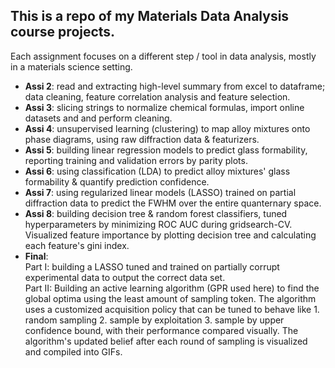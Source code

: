 ## This is a repo of my Materials Data Analysis course projects. 
Each assignment focuses on a different step / tool in data analysis, mostly in a materials science setting.
- **Assi 2**: read and extracting high-level summary from excel to dataframe; data cleaning, feature correlation analysis and feature selection.
- **Assi 3**: slicing strings to normalize chemical formulas, import online datasets and and perform cleaning.
- **Assi 4**: unsupervised learning (clustering) to map alloy mixtures onto phase diagrams, using raw diffraction data & featurizers.
- **Assi 5**: building linear regression models to predict glass formability, reporting training and validation errors by parity plots.
- **Assi 6**: using classification (LDA) to predict alloy mixtures' glass formability & quantify prediction confidence.
- **Assi 7**: using regularized linear models (LASSO) trained on partial diffraction data to predict the FWHM over the entire quanternary space.
- **Assi 8**: building decision tree & random forest classifiers, tuned hyperparameters by minimizing ROC AUC during gridsearch-CV. Visualized feature importance by plotting decision tree and calculating each feature's gini index.
- **Final**:  
  Part I: building a LASSO tuned and trained on partially corrupt experimental data to output the correct data set.  
  Part II: Building an active learning algorithm (GPR used here) to find the global optima using the least amount of sampling token. The algorithm uses a customized acquisition policy that can be tuned to behave like 1. random sampling 2. sample by exploitation 3. sample by upper confidence bound, with their performance compared visually. The algorithm's updated belief after each round of sampling is visualized and compiled into GIFs.
